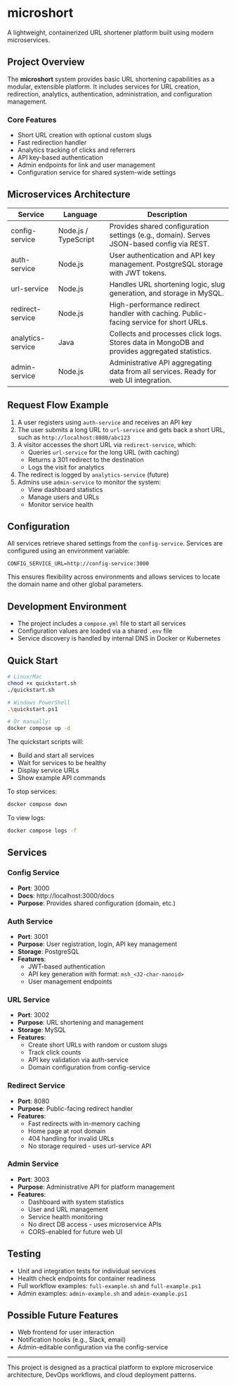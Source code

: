 # microshort

A lightweight, containerized URL shortener platform built using modern microservices.

## Project Overview

The **microshort** system provides basic URL shortening capabilities as a modular, extensible platform. It includes services for URL creation, redirection, analytics, authentication, administration, and configuration management.

### Core Features

* Short URL creation with optional custom slugs
* Fast redirection handler
* Analytics tracking of clicks and referrers
* API key-based authentication
* Admin endpoints for link and user management
* Configuration service for shared system-wide settings

## Microservices Architecture

| Service           | Language             | Description                                                                                      |
| ----------------- | -------------------- | ------------------------------------------------------------------------------------------------ |
| config-service    | Node.js / TypeScript | Provides shared configuration settings (e.g., domain). Serves JSON-based config via REST.        |
| auth-service      | Node.js              | User authentication and API key management. PostgreSQL storage with JWT tokens.                  |
| url-service       | Node.js              | Handles URL shortening logic, slug generation, and storage in MySQL.                             |
| redirect-service  | Node.js              | High-performance redirect handler with caching. Public-facing service for short URLs.            |
| analytics-service | Java                 | Collects and processes click logs. Stores data in MongoDB and provides aggregated statistics.    |
| admin-service     | Node.js              | Administrative API aggregating data from all services. Ready for web UI integration.             |

## Request Flow Example

1. A user registers using `auth-service` and receives an API key
2. The user submits a long URL to `url-service` and gets back a short URL, such as `http://localhost:8080/abc123`
3. A visitor accesses the short URL via `redirect-service`, which:
   - Queries `url-service` for the long URL (with caching)
   - Returns a 301 redirect to the destination
   - Logs the visit for analytics
4. The redirect is logged by `analytics-service` (future)
5. Admins use `admin-service` to monitor the system:
   - View dashboard statistics
   - Manage users and URLs
   - Monitor service health

## Configuration

All services retrieve shared settings from the `config-service`. Services are configured using an environment variable:

```env
CONFIG_SERVICE_URL=http://config-service:3000
```

This ensures flexibility across environments and allows services to locate the domain name and other global parameters.

## Development Environment

* The project includes a `compose.yml` file to start all services
* Configuration values are loaded via a shared `.env` file
* Service discovery is handled by internal DNS in Docker or Kubernetes

## Quick Start

```bash
# Linux/Mac
chmod +x quickstart.sh
./quickstart.sh

# Windows PowerShell
.\quickstart.ps1

# Or manually:
docker compose up -d
```

The quickstart scripts will:
- Build and start all services
- Wait for services to be healthy
- Display service URLs
- Show example API commands

To stop services:
```bash
docker compose down
```

To view logs:
```bash
docker compose logs -f
```

## Services

### Config Service
- **Port**: 3000
- **Docs**: http://localhost:3000/docs
- **Purpose**: Provides shared configuration (domain, etc.)

### Auth Service
- **Port**: 3001
- **Purpose**: User registration, login, API key management
- **Storage**: PostgreSQL
- **Features**:
  - JWT-based authentication
  - API key generation with format: `msh_<32-char-nanoid>`
  - User management endpoints

### URL Service
- **Port**: 3002
- **Purpose**: URL shortening and management
- **Storage**: MySQL
- **Features**:
  - Create short URLs with random or custom slugs
  - Track click counts
  - API key validation via auth-service
  - Domain configuration from config-service

### Redirect Service
- **Port**: 8080
- **Purpose**: Public-facing redirect handler
- **Features**:
  - Fast redirects with in-memory caching
  - Home page at root domain
  - 404 handling for invalid URLs
  - No storage required - uses url-service API

### Admin Service
- **Port**: 3003
- **Purpose**: Administrative API for platform management
- **Features**:
  - Dashboard with system statistics
  - User and URL management
  - Service health monitoring
  - No direct DB access - uses microservice APIs
  - CORS-enabled for future web UI

## Testing

* Unit and integration tests for individual services
* Health check endpoints for container readiness
* Full workflow examples: `full-example.sh` and `full-example.ps1`
* Admin examples: `admin-example.sh` and `admin-example.ps1`

## Possible Future Features

* Web frontend for user interaction
* Notification hooks (e.g., Slack, email)
* Admin-editable configuration via the config-service

---

This project is designed as a practical platform to explore microservice architecture, DevOps workflows, and cloud deployment patterns.